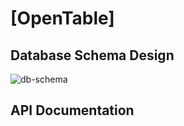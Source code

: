 # [OpenTable]

## Database Schema Design

![db-schema]

[db-schema]: ./images/example.png

## API Documentation